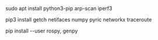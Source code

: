 
sudo apt install python3-pip arp-scan iperf3

pip3 install getch netifaces numpy pyric networkx traceroute 

pip install --user rospy, genpy
